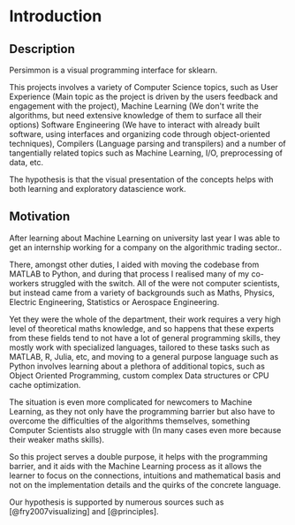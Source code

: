 Introduction
============


Description
-----------
Persimmon is a visual programming interface for sklearn.

This projects involves a variety of Computer Science topics, such as User
Experience (Main topic as the project is driven by the users feedback and
engagement with the project), Machine Learning (We don't write the algorithms,
but need extensive knowledge of them to surface all their options) Software
Engineering (We have to interact with already built software, using interfaces
and organizing code through object-oriented techniques), Compilers (Language
parsing and transpilers) and a number of tangentially related topics such as
Machine Learning, I/O, preprocessing of data, etc.

The hypothesis is that the visual presentation of the concepts helps with both
learning and exploratory datascience work.

Motivation
----------
After learning about Machine Learning on university last year I was able to get
an internship working for a company on the algorithmic trading sector..

There, amongst other duties, I aided with moving the codebase from MATLAB to
Python, and during that process I realised many of my co-workers struggled with
the switch. All of the were not computer scientists, but instead came from a
variety of backgrounds such as Maths, Physics, Electric Engineering,
Statistics or Aerospace Engineering.

Yet they were the whole of the department, their work requires a very high
level of theoretical maths knowledge, and so happens that these experts from
these fields tend to not have a lot of general programming skills, they mostly
work with specialized languages, tailored to these tasks such as MATLAB, R,
Julia, etc, and moving to a general purpose language such as Python involves
learning about a plethora of additional topics, such as Object Oriented
Programming, custom complex Data structures or CPU cache optimization.

The situation is even more complicated for newcomers to Machine Learning, as
they not only have the programming barrier but also have to overcome the
difficulties of the algorithms themselves, something Computer Scientists also
struggle with (In many cases even more because their weaker maths skills).

So this project serves a double purpose, it helps with the programming barrier,
and it aids with the Machine Learning process as it allows the learner to focus
on the connections, intuitions and mathematical basis and not on the
implementation details and the quirks of the concrete language.

Our hypothesis is supported by numerous sources such as [@fry2007visualizing]
and [@principles].

